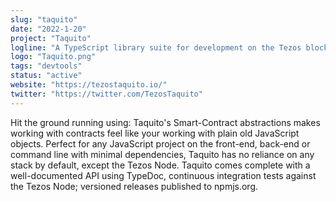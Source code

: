 ```yaml
---
slug: "taquito"
date: "2022-1-20"
project: "Taquito"
logline: "A TypeScript library suite for development on the Tezos blockchain."
logo: "Taquito.png"
tags: "devtools"
status: "active"
website: "https://tezostaquito.io/"
twitter: "https://twitter.com/TezosTaquito"
---
```


Hit the ground running using: Taquito's Smart-Contract abstractions makes working with contracts feel like your working with plain old JavaScript objects. Perfect for any JavaScript project on the front-end, back-end or command line with minimal dependencies, Taquito has no reliance on any stack by default, except the Tezos Node. Taquito comes complete with a well-documented API using TypeDoc, continuous integration tests against the Tezos Node; versioned releases published to npmjs.org.
